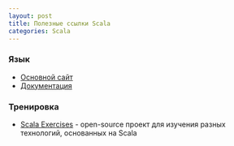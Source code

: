 ```yaml
---
layout: post
title: Полезные ссылки Scala
categories: Scala 
---
```


### Язык
- [Основной сайт](http://www.scala-lang.org/)
- [Документация](http://docs.scala-lang.org/)

### Тренировка
- [Scala Exercises](https://www.scala-exercises.org/) - open-source проект для изучения разных технологий, основанных на Scala